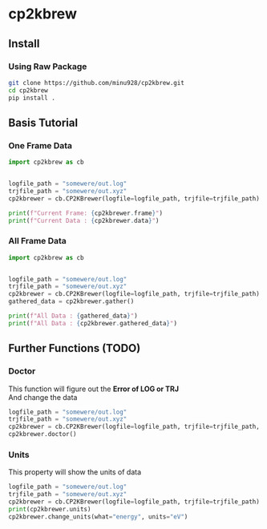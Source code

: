 # cp2kbrew

## Install

### Using Raw Package
```bash
git clone https://github.com/minu928/cp2kbrew.git
cd cp2kbrew
pip install .
```

## Basis Tutorial

### One Frame Data

```python
import cp2kbrew as cb


logfile_path = "somewere/out.log"
trjfile_path = "somewere/out.xyz"
cp2kbrewer = cb.CP2KBrewer(logfile=logfile_path, trjfile=trjfile_path)

print(f"Current Frame: {cp2kbrewer.frame}")
print(f"Current Data : {cp2kbrewer.data}")
```
### All Frame Data

```python
import cp2kbrew as cb


logfile_path = "somewere/out.log"
trjfile_path = "somewere/out.xyz"
cp2kbrewer = cb.CP2KBrewer(logfile=logfile_path, trjfile=trjfile_path)
gathered_data = cp2kbrewer.gather()

print(f"All Data : {gathered_data}")
print(f"All Data : {cp2kbrewer.gathered_data}")
```


## Further Functions (TODO)

### Doctor
This function will figure out the **Error of LOG or TRJ**  
And change the data
```python
logfile_path = "somewere/out.log"
trjfile_path = "somewere/out.xyz"
cp2kbrewer = cb.CP2KBrewer(logfile=logfile_path, trjfile=trjfile_path, ignore_error=True)
cp2kbrewer.doctor()
```

### Units
This property will show the units of data
```python
logfile_path = "somewere/out.log"
trjfile_path = "somewere/out.xyz"
cp2kbrewer = cb.CP2KBrewer(logfile=logfile_path, trjfile=trjfile_path)
print(cp2kbrewer.units)
cp2kbrewer.change_units(what="energy", units="eV")
```